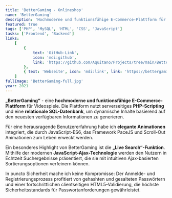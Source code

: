 ```yaml
---
title: 'BetterGaming - Onlineshop'
name: 'BetterGaming'
description: 'Hochmoderne und funktionsfähige E-Commerce-Plattform für Videospiele'
featured: true
tags: ['PHP', 'MySQL', 'HTML', 'CSS', 'JavaScript']
tasks: ['Frontend', 'Backend']
links:
    [
        {
            text: 'GitHub-Link',
            icon: 'mdi:github',
            link: 'https://github.com/Aquitano/Projects/tree/main/BetterGaming',
        },
        { text: 'Webseite', icon: 'mdi:link', link: 'https://bettergaming.thomasbreindl.me' },
    ]
fullImage: 'BetterGaming-full.jpg'
year: 2021
---
```


**„BetterGaming“** - eine **hochmoderne und funktionsfähige E-Commerce-Plattform** für Videospiele. Die Plattform nutzt serverseitiges **PHP-Scripting** und eine **relationale SQL-Datenbank**, um dynamische Inhalte basierend auf den neuesten verfügbaren Informationen zu generieren.

Für eine herausragende Benutzererfahrung habe ich **elegante Animationen** integriert, die durch JavaScript-ES6, das Framework PaceJS und Scroll-Out Animationen zum Leben erweckt werden.

Ein besonderes Highlight von BetterGaming ist die **„Live Search“-Funktion**. Mithilfe der modernen **JavaScript-Ajax-Technologie** werden den Nutzern in Echtzeit Suchergebnisse präsentiert, die sie mit intuitiven Ajax-basierten Sortierungsoptionen verfeinern können.

In puncto Sicherheit mache ich keine Kompromisse: Der Anmelde- und Registrierungsprozess profitiert von gehashten und gesalteten Passwörtern und einer fortschrittlichen clientseitigen HTML5-Validierung, die höchste Sicherheitsstandards für Passwortanforderungen gewährleistet.
